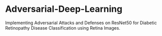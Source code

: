 # Adversarial-Deep-Learning
Implementing Adversarial Attacks and Defenses on ResNet50 for Diabetic Retinopathy Disease Classification using Retina Images.
